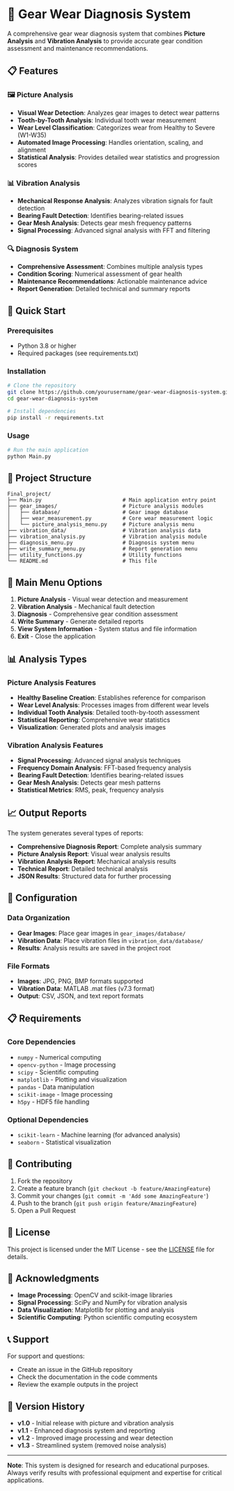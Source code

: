 # 🔧 Gear Wear Diagnosis System

A comprehensive gear wear diagnosis system that combines **Picture Analysis** and **Vibration Analysis** to provide accurate gear condition assessment and maintenance recommendations.

## 📋 Features

### 🖼️ Picture Analysis
- **Visual Wear Detection**: Analyzes gear images to detect wear patterns
- **Tooth-by-Tooth Analysis**: Individual tooth wear measurement
- **Wear Level Classification**: Categorizes wear from Healthy to Severe (W1-W35)
- **Automated Image Processing**: Handles orientation, scaling, and alignment
- **Statistical Analysis**: Provides detailed wear statistics and progression scores

### 📊 Vibration Analysis
- **Mechanical Response Analysis**: Analyzes vibration signals for fault detection
- **Bearing Fault Detection**: Identifies bearing-related issues
- **Gear Mesh Analysis**: Detects gear mesh frequency patterns
- **Signal Processing**: Advanced signal analysis with FFT and filtering

### 🔍 Diagnosis System
- **Comprehensive Assessment**: Combines multiple analysis types
- **Condition Scoring**: Numerical assessment of gear health
- **Maintenance Recommendations**: Actionable maintenance advice
- **Report Generation**: Detailed technical and summary reports

## 🚀 Quick Start

### Prerequisites
- Python 3.8 or higher
- Required packages (see requirements.txt)

### Installation
```bash
# Clone the repository
git clone https://github.com/yourusername/gear-wear-diagnosis-system.git
cd gear-wear-diagnosis-system

# Install dependencies
pip install -r requirements.txt
```

### Usage
```bash
# Run the main application
python Main.py
```

## 📁 Project Structure

```
Final_project/
├── Main.py                          # Main application entry point
├── gear_images/                     # Picture analysis modules
│   ├── database/                    # Gear image database
│   ├── wear_measurement.py          # Core wear measurement logic
│   └── picture_analysis_menu.py     # Picture analysis menu
├── vibration_data/                  # Vibration analysis data
├── vibration_analysis.py            # Vibration analysis module
├── diagnosis_menu.py                # Diagnosis system menu
├── write_summary_menu.py            # Report generation menu
├── utility_functions.py             # Utility functions
└── README.md                        # This file
```

## 🎯 Main Menu Options

1. **Picture Analysis** - Visual wear detection and measurement
2. **Vibration Analysis** - Mechanical fault detection
3. **Diagnosis** - Comprehensive gear condition assessment
4. **Write Summary** - Generate detailed reports
5. **View System Information** - System status and file information
6. **Exit** - Close the application

## 📊 Analysis Types

### Picture Analysis Features
- **Healthy Baseline Creation**: Establishes reference for comparison
- **Wear Level Analysis**: Processes images from different wear levels
- **Individual Tooth Analysis**: Detailed tooth-by-tooth assessment
- **Statistical Reporting**: Comprehensive wear statistics
- **Visualization**: Generated plots and analysis images

### Vibration Analysis Features
- **Signal Processing**: Advanced signal analysis techniques
- **Frequency Domain Analysis**: FFT-based frequency analysis
- **Bearing Fault Detection**: Identifies bearing-related issues
- **Gear Mesh Analysis**: Detects gear mesh patterns
- **Statistical Metrics**: RMS, peak, frequency analysis

## 📈 Output Reports

The system generates several types of reports:

- **Comprehensive Diagnosis Report**: Complete analysis summary
- **Picture Analysis Report**: Visual wear analysis results
- **Vibration Analysis Report**: Mechanical analysis results
- **Technical Report**: Detailed technical analysis
- **JSON Results**: Structured data for further processing

## 🔧 Configuration

### Data Organization
- **Gear Images**: Place gear images in `gear_images/database/`
- **Vibration Data**: Place vibration files in `vibration_data/database/`
- **Results**: Analysis results are saved in the project root

### File Formats
- **Images**: JPG, PNG, BMP formats supported
- **Vibration Data**: MATLAB .mat files (v7.3 format)
- **Output**: CSV, JSON, and text report formats

## 📋 Requirements

### Core Dependencies
- `numpy` - Numerical computing
- `opencv-python` - Image processing
- `scipy` - Scientific computing
- `matplotlib` - Plotting and visualization
- `pandas` - Data manipulation
- `scikit-image` - Image processing
- `h5py` - HDF5 file handling

### Optional Dependencies
- `scikit-learn` - Machine learning (for advanced analysis)
- `seaborn` - Statistical visualization

## 🤝 Contributing

1. Fork the repository
2. Create a feature branch (`git checkout -b feature/AmazingFeature`)
3. Commit your changes (`git commit -m 'Add some AmazingFeature'`)
4. Push to the branch (`git push origin feature/AmazingFeature`)
5. Open a Pull Request

## 📝 License

This project is licensed under the MIT License - see the [LICENSE](LICENSE) file for details.

## 🙏 Acknowledgments

- **Image Processing**: OpenCV and scikit-image libraries
- **Signal Processing**: SciPy and NumPy for vibration analysis
- **Data Visualization**: Matplotlib for plotting and analysis
- **Scientific Computing**: Python scientific computing ecosystem

## 📞 Support

For support and questions:
- Create an issue in the GitHub repository
- Check the documentation in the code comments
- Review the example outputs in the project

## 🔄 Version History

- **v1.0** - Initial release with picture and vibration analysis
- **v1.1** - Enhanced diagnosis system and reporting
- **v1.2** - Improved image processing and wear detection
- **v1.3** - Streamlined system (removed noise analysis)

---

**Note**: This system is designed for research and educational purposes. Always verify results with professional equipment and expertise for critical applications. 